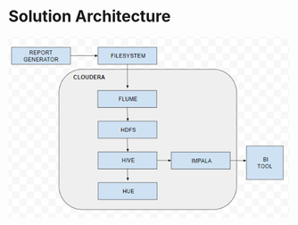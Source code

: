 # Solution Architecture
![alt text](https://github.com/justineaguas/clouderaworkshop/blob/master/clouderaworkshop-archi.png)
